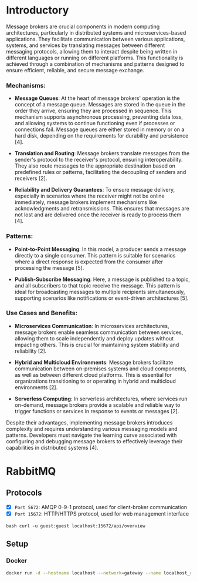 # Introductory 

Message brokers are crucial components in modern computing architectures, particularly in distributed systems and microservices-based applications. They facilitate communication between various applications, systems, and services by translating messages between different messaging protocols, allowing them to interact despite being written in different languages or running on different platforms. This functionality is achieved through a combination of mechanisms and patterns designed to ensure efficient, reliable, and secure message exchange.

### Mechanisms:

- **Message Queues**: At the heart of message brokers' operation is the concept of a message queue. Messages are stored in the queue in the order they arrive, ensuring they are processed in sequence. This mechanism supports asynchronous processing, preventing data loss, and allowing systems to continue functioning even if processes or connections fail. Message queues are either stored in memory or on a hard disk, depending on the requirements for durability and persistence [4].

- **Translation and Routing**: Message brokers translate messages from the sender's protocol to the receiver's protocol, ensuring interoperability. They also route messages to the appropriate destination based on predefined rules or patterns, facilitating the decoupling of senders and receivers [2].

- **Reliability and Delivery Guarantees**: To ensure message delivery, especially in scenarios where the receiver might not be online immediately, message brokers implement mechanisms like acknowledgments and retransmissions. This ensures that messages are not lost and are delivered once the receiver is ready to process them [4].

### Patterns:

- **Point-to-Point Messaging**: In this model, a producer sends a message directly to a single consumer. This pattern is suitable for scenarios where a direct response is expected from the consumer after processing the message [5].

- **Publish-Subscribe Messaging**: Here, a message is published to a topic, and all subscribers to that topic receive the message. This pattern is ideal for broadcasting messages to multiple recipients simultaneously, supporting scenarios like notifications or event-driven architectures [5].

### Use Cases and Benefits:

- **Microservices Communication**: In microservices architectures, message brokers enable seamless communication between services, allowing them to scale independently and deploy updates without impacting others. This is crucial for maintaining system stability and reliability [2].

- **Hybrid and Multicloud Environments**: Message brokers facilitate communication between on-premises systems and cloud components, as well as between different cloud platforms. This is essential for organizations transitioning to or operating in hybrid and multicloud environments [2].

- **Serverless Computing**: In serverless architectures, where services run on-demand, message brokers provide a scalable and reliable way to trigger functions or services in response to events or messages [2].

Despite their advantages, implementing message brokers introduces complexity and requires understanding various messaging models and patterns. Developers must navigate the learning curve associated with configuring and debugging message brokers to effectively leverage their capabilities in distributed systems [4].

# RabbitMQ
## Protocols

- [x] `Port 5672`: AMQP 0-9-1 protocol, used for client-broker communication
- [x] `Port 15672`: HTTP/HTTPS protocol, used for web management interface

‍‍‍```bash
curl -u guest:guest localhost:15672/api/overview
‍‍‍```

## Setup

### Docker

```bash
docker run -d --hostname localhost --network=gateway --name localhost_rabbit13 -p 8080:15672 -p 5672:5672 -p 25676:25676 rabbitmq:3-management
```